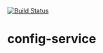 [![Build Status](https://semaphoreci.com/api/v1/projects/0517a7c6-034b-40b2-9594-598636087302/2019695/badge.svg)](https://semaphoreci.com/festicketci/festicket-ui-tests)

# config-service
